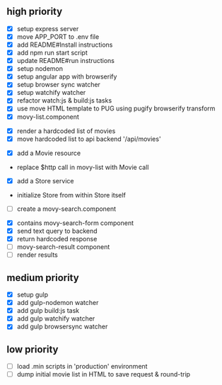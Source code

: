 ## high priority

* [x] setup express server
* [x] move APP_PORT to .env file
* [x] add README#Install instructions
* [x] add npm run start script
* [x] update README#run instructions
* [x] setup nodemon
* [x] setup angular app with browserify
* [x] setup browser sync watcher
* [x] setup watchify watcher
* [x] refactor watch:js & build:js tasks
* [x] use move HTML template to PUG using pugify browserify transform
* [x] movy-list.component
 - [x] render a hardcoded list of movies
 - [x] move hardcoded list to api backend '/api/movies'
* [x] add a Movie resource
 - replace $http call in movy-list with Movie call
* [x] add a Store service
 - initialize Store from within Store itself
* [ ] create a movy-search.component
 - [x] contains movy-search-form component
  - [x] send text query to backend
  - [x] return hardcoded response
 - [ ] movy-search-result component
  - [ ] render results

## medium priority

* [x] setup gulp
* [x] add gulp-nodemon watcher
* [x] add gulp build:js task
* [x] add gulp watchify watcher
* [x] add gulp browsersync watcher

## low priority

* [ ] load .min scripts in 'production' environment
* [ ] dump initial movie list in HTML to save request & round-trip
